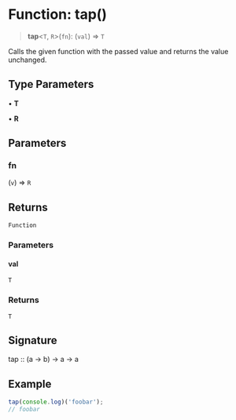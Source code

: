 # Function: tap()

> **tap**\<`T`, `R`\>(`fn`): (`val`) => `T`

Calls the given function with the passed value and returns the value unchanged.

## Type Parameters

• **T**

• **R**

## Parameters

### fn

(`v`) => `R`

## Returns

`Function`

### Parameters

#### val

`T`

### Returns

`T`

## Signature

tap :: (a -> b) -> a -> a

## Example

```ts
tap(console.log)('foobar');
// foobar
```
